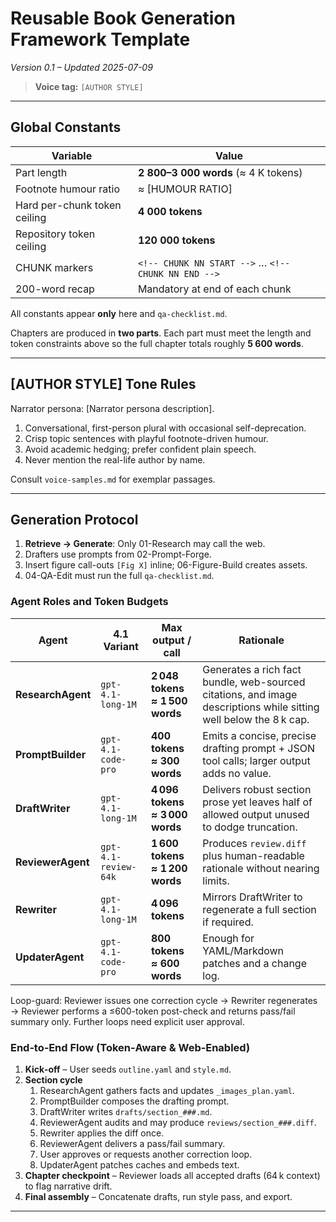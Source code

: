 # Reusable Book Generation Framework Template

*Version 0.1 – Updated 2025-07-09*

> **Voice tag:** `[AUTHOR STYLE]`

---

## Global Constants
| Variable | Value |
|----------|-------|
| Part length | **2 800–3 000 words** (≈ 4 K tokens) |
| Footnote humour ratio | ≈ [HUMOUR RATIO] |
| Hard per-chunk token ceiling | **4 000 tokens** |
| Repository token ceiling | **120 000 tokens** |
| CHUNK markers | `<!-- CHUNK NN START -->` … `<!-- CHUNK NN END -->` |
| 200-word recap | Mandatory at end of each chunk |

All constants appear **only** here and `qa-checklist.md`.

Chapters are produced in **two parts**. Each part must meet the length and token
constraints above so the full chapter totals roughly **5 600 words**.

---

## [AUTHOR STYLE] Tone Rules
Narrator persona: [Narrator persona description].
1. Conversational, first-person plural with occasional self-deprecation.
2. Crisp topic sentences with playful footnote-driven humour.
3. Avoid academic hedging; prefer confident plain speech.
4. Never mention the real-life author by name.

Consult `voice-samples.md` for exemplar passages.

---

## Generation Protocol
1. **Retrieve → Generate**: Only 01-Research may call the web.
2. Drafters use prompts from 02-Prompt-Forge.
3. Insert figure call-outs `[Fig X]` inline; 06-Figure-Build creates assets.
4. 04-QA-Edit must run the full `qa-checklist.md`.

### Agent Roles and Token Budgets

| Agent | 4.1 Variant | **Max output / call** | Rationale |
|-------|-------------|-----------------------|-----------|
| **ResearchAgent** | `gpt-4.1-long-1M` | **2 048 tokens ≈ 1 500 words** | Generates a rich fact bundle, web-sourced citations, and image descriptions while sitting well below the 8 k cap. |
| **PromptBuilder** | `gpt-4.1-code-pro` | **400 tokens ≈ 300 words** | Emits a concise, precise drafting prompt + JSON tool calls; larger output adds no value. |
| **DraftWriter** | `gpt-4.1-long-1M` | **4 096 tokens ≈ 3 000 words** | Delivers robust section prose yet leaves half of allowed output unused to dodge truncation. |
| **ReviewerAgent** | `gpt-4.1-review-64k` | **1 600 tokens ≈ 1 200 words** | Produces `review.diff` plus human-readable rationale without nearing limits. |
| **Rewriter** | `gpt-4.1-long-1M` | **4 096 tokens** | Mirrors DraftWriter to regenerate a full section if required. |
| **UpdaterAgent** | `gpt-4.1-code-pro` | **800 tokens ≈ 600 words** | Enough for YAML/Markdown patches and a change log. |

Loop-guard: Reviewer issues one correction cycle → Rewriter regenerates → Reviewer performs a ≤600-token post-check and returns pass/fail summary only. Further loops need explicit user approval.

### End‑to‑End Flow (Token‑Aware & Web‑Enabled)

1. **Kick‑off** – User seeds `outline.yaml` and `style.md`.
2. **Section cycle**
   1. ResearchAgent gathers facts and updates `_images_plan.yaml`.
   2. PromptBuilder composes the drafting prompt.
   3. DraftWriter writes `drafts/section_###.md`.
   4. ReviewerAgent audits and may produce `reviews/section_###.diff`.
   5. Rewriter applies the diff once.
   6. ReviewerAgent delivers a pass/fail summary.
   7. User approves or requests another correction loop.
   8. UpdaterAgent patches caches and embeds text.
3. **Chapter checkpoint** – Reviewer loads all accepted drafts (64 k context) to flag narrative drift.
4. **Final assembly** – Concatenate drafts, run style pass, and export.

---
